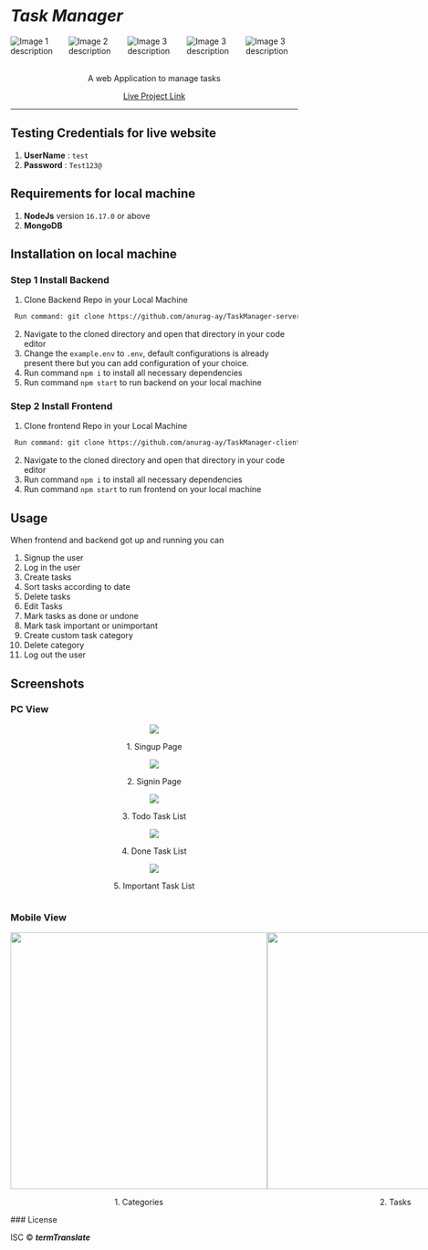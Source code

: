 # _Task Manager_

<div style="display:flex; justify-content:center;">
  <img src="https://img.shields.io/badge/license-ICS-green" alt="Image 1 description">
  <img style="margin-left:12px" src="https://img.shields.io/badge/build-passing-brightgreen" alt="Image 2 description">
  <img style="margin-left:12px" src="https://img.shields.io/badge/version-1.0.0-orange" alt="Image 3 description">
  <img style="margin-left:12px" src="https://img.shields.io/badge/npm-v8.15.0-blue" alt="Image 3 description">
  <img style="margin-left:12px" src="https://img.shields.io/badge/node-v16.17.0-yellow" alt="Image 3 description">
</div>
</br>
<div style="display:flex; align-items:center;flex-direction:column;">
<p>A web Application to manage tasks</p>
<a href="https://taskmanageranurag.netlify.app">Live Project Link</a>
</div>

---

## Testing Credentials for live website

1. **UserName** : `test`
2. **Password** : `Test123@`

## Requirements for local machine

1. **NodeJs** version `16.17.0` or above
2. **MongoDB**

## Installation on local machine

### Step 1 Install Backend

1. Clone Backend Repo in your Local Machine

```bash
 Run command: git clone https://github.com/anurag-ay/TaskManager-server
```

2. Navigate to the cloned directory and open that directory in your code editor
3. Change the `example.env` to `.env`, default configurations is already present there but you can add configuration of your choice.
4. Run command `npm i` to install all necessary dependencies
5. Run command `npm start` to run backend on your local machine

### Step 2 Install Frontend

1. Clone frontend Repo in your Local Machine

```bash
 Run command: git clone https://github.com/anurag-ay/TaskManager-client
```

2. Navigate to the cloned directory and open that directory in your code editor
3. Run command `npm i` to install all necessary dependencies
4. Run command `npm start` to run frontend on your local machine

## Usage

When frontend and backend got up and running you can

1. Signup the user
2. Log in the user
3. Create tasks
4. Sort tasks according to date
5. Delete tasks
6. Edit Tasks
7. Mark tasks as done or undone
8. Mark task important or unimportant
9. Create custom task category
10. Delete category
11. Log out the user

## Screenshots

### PC View

<div style="display:flex; align-items:center;flex-direction:column;">
<img src="https://github.com/anurag-ay/TaskManager-client/assets/50657380/214863a1-0370-4f0b-ad46-1c60f320e6af">
<p>1. Singup Page</p>

<img src="https://github.com/anurag-ay/TaskManager-client/assets/50657380/75316041-b485-4df0-9655-92fff85495e8">
<p>2. Signin Page</p>

<img src="https://github.com/anurag-ay/TaskManager-client/assets/50657380/60dad1ea-44f3-47a1-bc5b-2df4f95d8761">
<p>3. Todo Task List</p>

<img src="https://github.com/anurag-ay/TaskManager-client/assets/50657380/1d5f92de-12ca-401d-acec-ccf726e21202">
<p>4. Done Task List</p>

<img src="https://github.com/anurag-ay/TaskManager-client/assets/50657380/2d2ab5f6-3597-4060-a689-8fa7fc305124">
<p>5. Important Task List</p>

</div>

### Mobile View

<div style="display: flex; justify-content: space-around;\"> 
<div style="display: flex; align-items: center; flex-direction: column;\"> 
<img style="height: 450px;\" src="https://github.com/anurag-ay/TaskManager-client/assets/50657380/7d16a731-1d65-4b03-a1c7-ca78088ff056\"> 
<p>1. Categories</p> 
</div>

<div style="display: flex; align-items: center; flex-direction: column;\"> 
<img style="height: 450px;\" src="https://github.com/anurag-ay/TaskManager-client/assets/50657380/61dc0727-1c5c-4b31-9379-5e80515ff8fc\"> 
<p>2. Tasks</p> 
</div> 
</div>
### License

ISC © **_termTranslate_**
